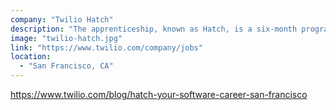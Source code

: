 ```yaml
---
company: "Twilio Hatch"
description: "The apprenticeship, known as Hatch, is a six-month program which aims to equip individuals having non-traditional technical backgrounds with industry experience in designing, developing, and delivering production-ready software systems."
image: "twilio-hatch.jpg"
link: "https://www.twilio.com/company/jobs"
location:
  - "San Francisco, CA"
---
```


https://www.twilio.com/blog/hatch-your-software-career-san-francisco
